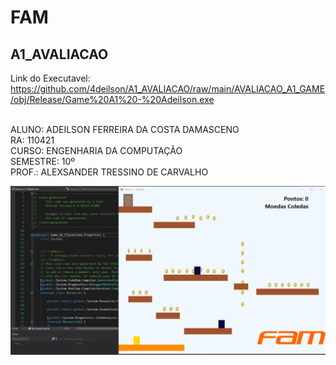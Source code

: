# FAM
## A1_AVALIACAO
Link do Executavel: https://github.com/4deilson/A1_AVALIACAO/raw/main/AVALIACAO_A1_GAME/obj/Release/Game%20A1%20-%20Adeilson.exe

<BR>ALUNO: ADEILSON FERREIRA DA COSTA DAMASCENO
<BR>RA: 110421
<BR>CURSO: ENGENHARIA DA COMPUTAÇÃO
<BR>SEMESTRE: 10º 
<BR>PROF.:  ALEXSANDER TRESSINO DE CARVALHO

<p aling="center">
    <img width= "960"  heigth="780" src="https://raw.githubusercontent.com/4deilson/A1_AVALIACAO/main/Test.gif">
</p>
